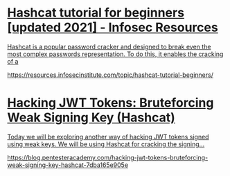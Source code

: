 
<div class="rich-link-card-container"><a class="rich-link-card" href="https://resources.infosecinstitute.com/topic/hashcat-tutorial-beginners/" target="_blank">
	<div class="rich-link-image-container">
		<div class="rich-link-image" style="background-image: url('https://resources.infosecinstitute.com/wp-content/uploads/2020/10/040918_1822_HashcatTuto1.jpg')">
	</div>
	</div>
	<div class="rich-link-card-text">
		<h1 class="rich-link-card-title">Hashcat tutorial for beginners [updated 2021] - Infosec Resources</h1>
		<p class="rich-link-card-description">
		Hashcat is a popular password cracker and designed to break even the most complex passwords representation. To do this, it enables the cracking of a
		</p>
		<p class="rich-link-href">
		https://resources.infosecinstitute.com/topic/hashcat-tutorial-beginners/
		</p>
	</div>
</a></div>


<div class="rich-link-card-container"><a class="rich-link-card" href="https://blog.pentesteracademy.com/hacking-jwt-tokens-bruteforcing-weak-signing-key-hashcat-7dba165e905e" target="_blank">
	<div class="rich-link-image-container">
		<div class="rich-link-image" style="background-image: url('https://miro.medium.com/max/1200/1*2vRRNZubRqTAMJyk84yZrQ.png')">
	</div>
	</div>
	<div class="rich-link-card-text">
		<h1 class="rich-link-card-title">Hacking JWT Tokens: Bruteforcing Weak Signing Key (Hashcat)</h1>
		<p class="rich-link-card-description">
		Today we will be exploring another way of hacking JWT tokens signed using weak keys. We will be using Hashcat for cracking the signing…
		</p>
		<p class="rich-link-href">
		https://blog.pentesteracademy.com/hacking-jwt-tokens-bruteforcing-weak-signing-key-hashcat-7dba165e905e
		</p>
	</div>
</a></div>

